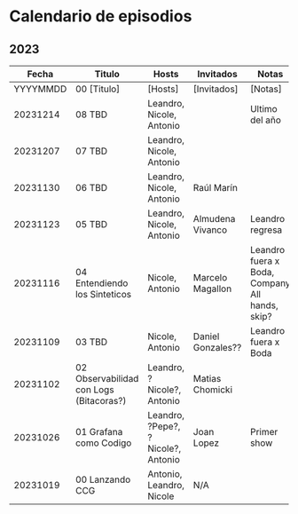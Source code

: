 # Calendario de episodios

## 2023

| Fecha | Titulo | Hosts | Invitados| Notas |
| --- | --- | --- | --- | ---|
| YYYYMMDD | 00 [Titulo] | [Hosts] | [Invitados] | [Notas] |
| 20231214 | 08 TBD | Leandro, Nicole, Antonio | <Invitados> | Ultimo del año |
| 20231207 | 07 TBD | Leandro, Nicole, Antonio | <Invitados> | |
| 20231130 | 06 TBD | Leandro, Nicole, Antonio | Raúl Marín | |
| 20231123 | 05 TBD | Leandro, Nicole, Antonio | Almudena Vivanco | Leandro regresa |
| 20231116 | 04 Entendiendo los Sinteticos | Nicole, Antonio | Marcelo Magallon | Leandro fuera x Boda, Company All hands, skip? |
| 20231109 | 03 TBD | Nicole, Antonio | Daniel Gonzales?? | Leandro fuera x Boda |
| 20231102 | 02 Observabilidad con Logs (Bitacoras?) | Leandro, ?Nicole?, Antonio | Matias Chomicki | |
| 20231026 | 01 Grafana como Codigo | Leandro, ?Pepe?, ?Nicole?, Antonio | Joan Lopez | Primer show |
| 20231019 | 00 Lanzando CCG | Antonio, Leandro, Nicole | N/A | |
